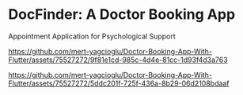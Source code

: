 # DocFinder: A Doctor Booking App
Appointment Application for Psychological Support

 


https://github.com/mert-yagcioglu/Doctor-Booking-App-With-Flutter/assets/75527272/9f81e1cd-985c-4d4e-81cc-1d93f4d3a763




https://github.com/mert-yagcioglu/Doctor-Booking-App-With-Flutter/assets/75527272/5ddc201f-725f-436a-8b29-06d2108bdaaf


